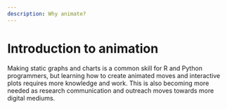 ```yaml
---
description: Why animate?
---
```


# Introduction to animation

Making static graphs and charts is a common skill for R and Python programmers, but learning how to create animated moves and interactive plots requires more knowledge and work. This is also becoming more needed as research communication and outreach moves towards more digital mediums.
